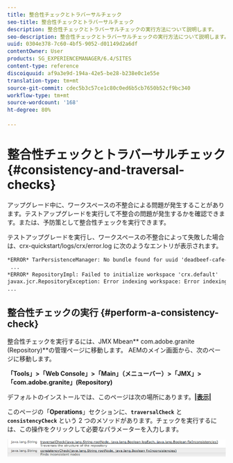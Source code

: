 ```yaml
---
title: 整合性チェックとトラバーサルチェック
seo-title: 整合性チェックとトラバーサルチェック
description: 整合性チェックとトラバーサルチェックの実行方法について説明します。
seo-description: 整合性チェックとトラバーサルチェックの実行方法について説明します。
uuid: 0304e378-7c60-4bf5-9052-d01149d2a6df
contentOwner: User
products: SG_EXPERIENCEMANAGER/6.4/SITES
content-type: reference
discoiquuid: af9a3e9d-194a-42e5-be28-b238e0c1e55e
translation-type: tm+mt
source-git-commit: cdec5b3c57ce1c80c0ed6b5cb7650b52cf9bc340
workflow-type: tm+mt
source-wordcount: '168'
ht-degree: 80%

---
```



# 整合性チェックとトラバーサルチェック{#consistency-and-traversal-checks}

アップグレード中に、ワークスペースの不整合による問題が発生することがあります。テストアップグレードを実行して不整合の問題が発生するかを確認できます。または、予防策として整合性チェックを実行できます。

テストアップグレードを実行し、ワークスペースの不整合によって失敗した場合は、crx-quickstart/logs/crx/error.log に次のようなエントリが表示されます。

```xml
*ERROR* TarPersistenceManager: No bundle found for uuid 'deadbeef-cafe-babe-cafe-babecafebabe'
 ...
*ERROR* RepositoryImpl: Failed to initialize workspace 'crx.default'
javax.jcr.RepositoryException: Error indexing workspace: Error indexing workspace: Error indexing workspace
...
```

## 整合性チェックの実行 {#perform-a-consistency-check}

整合性チェックを実行するには、JMX Mbean** com.adobe.granite (Repository)**の管理ページに移動します。 AEMのメイン画面から、次のページに移動します。

**「Tools」>「Web Console」>「Main」（メニューバー）>「JMX」>「com.adobe.granite」(Repository)**

デフォルトのインストールでは、このページは次の場所にあります。**[|表示|](http://localhost:4502/system/console/jmx/com.adobe.granite%3Atype%3DRepository)**

このページの「**Operations**」セクションに、**`traversalCheck`** と **`consistencyCheck`** という 2 つのメソッドがあります。チェックを実行するには、この操作をクリックして必要なパラメーターを入力します。

![chlimage_1-117](assets/chlimage_1-117.png)

